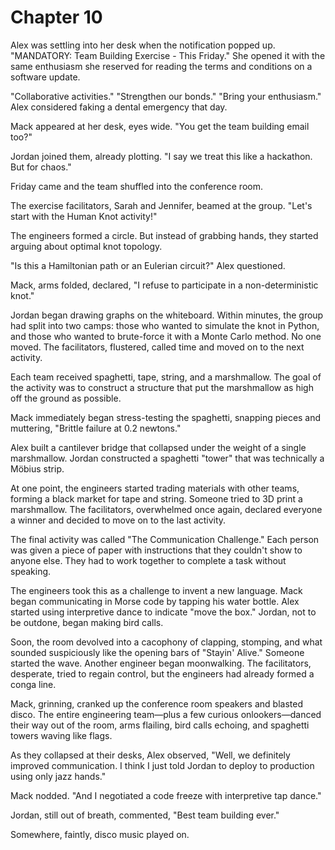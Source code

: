 # Chapter 10

Alex was settling into her desk when the notification popped up. "MANDATORY: Team Building Exercise - This Friday." She opened it with the same enthusiasm she reserved for reading the terms and conditions on a software update.

"Collaborative activities." "Strengthen our bonds." "Bring your enthusiasm." Alex considered faking a dental emergency that day.

Mack appeared at her desk, eyes wide. "You get the team building email too?"

Jordan joined them, already plotting. "I say we treat this like a hackathon. But for chaos."

Friday came and the team shuffled into the conference room.

The exercise facilitators, Sarah and Jennifer, beamed at the group. "Let's start with the Human Knot activity!"

The engineers formed a circle. But instead of grabbing hands, they started arguing about optimal knot topology.

"Is this a Hamiltonian path or an Eulerian circuit?" Alex questioned.

Mack, arms folded, declared, "I refuse to participate in a non-deterministic knot."

Jordan began drawing graphs on the whiteboard. Within minutes, the group had split into two camps: those who wanted to simulate the knot in Python, and those who wanted to brute-force it with a Monte Carlo method. No one moved. The facilitators, flustered, called time and moved on to the next activity.

Each team received spaghetti, tape, string, and a marshmallow. The goal of the activity was to construct a structure that put the marshmallow as high off the ground as possible.

Mack immediately began stress-testing the spaghetti, snapping pieces and muttering, "Brittle failure at 0.2 newtons."

Alex built a cantilever bridge that collapsed under the weight of a single marshmallow. Jordan constructed a spaghetti "tower" that was technically a Möbius strip.

At one point, the engineers started trading materials with other teams, forming a black market for tape and string. Someone tried to 3D print a marshmallow. The facilitators, overwhelmed once again, declared everyone a winner and decided to move on to the last activity.

The final activity was called "The Communication Challenge." Each person was given a piece of paper with instructions that they couldn't show to anyone else. They had to work together to complete a task without speaking.

The engineers took this as a challenge to invent a new language. Mack began communicating in Morse code by tapping his water bottle. Alex started using interpretive dance to indicate "move the box." Jordan, not to be outdone, began making bird calls.

Soon, the room devolved into a cacophony of clapping, stomping, and what sounded suspiciously like the opening bars of "Stayin' Alive." Someone started the wave. Another engineer began moonwalking. The facilitators, desperate, tried to regain control, but the engineers had already formed a conga line.

Mack, grinning, cranked up the conference room speakers and blasted disco. The entire engineering team—plus a few curious onlookers—danced their way out of the room, arms flailing, bird calls echoing, and spaghetti towers waving like flags.

As they collapsed at their desks, Alex observed, "Well, we definitely improved communication. I think I just told Jordan to deploy to production using only jazz hands."

Mack nodded. "And I negotiated a code freeze with interpretive tap dance."

Jordan, still out of breath, commented, "Best team building ever."

Somewhere, faintly, disco music played on. 